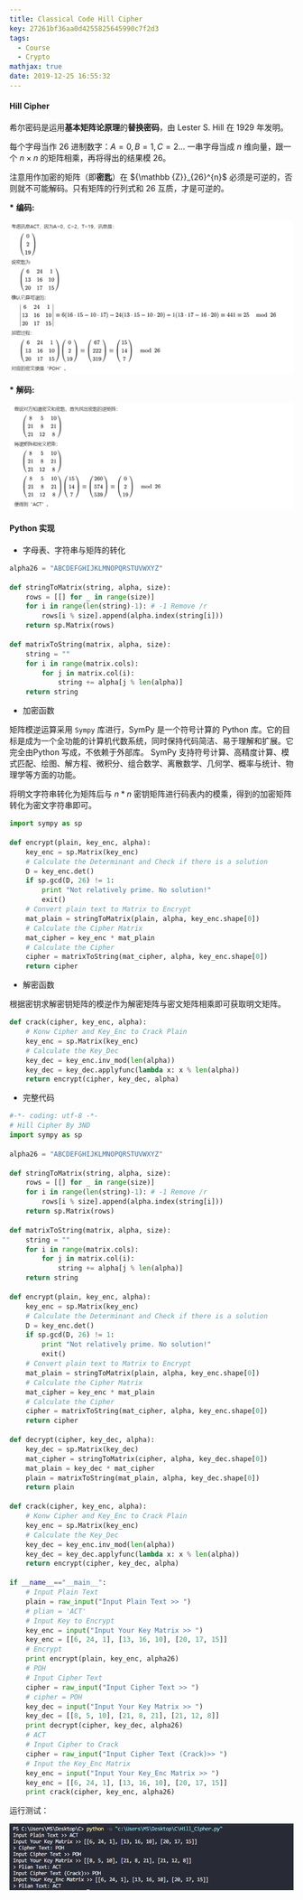 ```yaml
---
title: Classical Code Hill Cipher
key: 27261bf36aa0d4255825645990c7f2d3
tags:
  - Course
  - Crypto
mathjax: true
date: 2019-12-25 16:55:32
---
```


#### Hill Cipher

希尔密码是运用**基本矩阵论原理**的**替换密码**，由 Lester S. Hill 在 1929 年发明。

每个字母当作 26 进制数字：$A=0, B=1, C=2...$ 一串字母当成 $n$ 维向量，跟一个 $n×n$ 的矩阵相乘，再将得出的结果模 26。

注意用作加密的矩阵（即**密匙**）在 ${\mathbb  {Z\}\}_{26}^{n}$ 必须是可逆的，否则就不可能解码。只有矩阵的行列式和 26 互质，才是可逆的。

**\*** **编码:**

![](/assets/images/move/2019-12-25-17-13-06.png)

**\*** **解码:**

![](/assets/images/move/2019-12-25-17-14-28.png)


#### Python 实现

- 字母表、字符串与矩阵的转化

```py
alpha26 = "ABCDEFGHIJKLMNOPQRSTUVWXYZ"

def stringToMatrix(string, alpha, size):
    rows = [[] for _ in range(size)]
    for i in range(len(string)-1): # -1 Remove /r
        rows[i % size].append(alpha.index(string[i]))
    return sp.Matrix(rows)

def matrixToString(matrix, alpha, size):
    string = ""
    for i in range(matrix.cols):
        for j in matrix.col(i):
            string += alpha[j % len(alpha)]
    return string
```

- 加密函数

矩阵模逆运算采用 `Sympy` 库进行，SymPy 是一个符号计算的 Python 库。它的目标是成为一个全功能的计算机代数系统，同时保持代码简洁、易于理解和扩展。它完全由Python 写成，不依赖于外部库。 SymPy 支持符号计算、高精度计算、模式匹配、绘图、解方程、微积分、组合数学、离散数学、几何学、概率与统计、物理学等方面的功能。

将明文字符串转化为矩阵后与 $n*n$ 密钥矩阵进行码表内的模乘，得到的加密矩阵转化为密文字符串即可。

```py
import sympy as sp

def encrypt(plain, key_enc, alpha):
    key_enc = sp.Matrix(key_enc)
    # Calculate the Determinant and Check if there is a solution
    D = key_enc.det()
    if sp.gcd(D, 26) != 1:
        print "Not relatively prime. No solution!"
        exit()
    # Convert plain text to Matrix to Encrypt
    mat_plain = stringToMatrix(plain, alpha, key_enc.shape[0])
    # Calculate the Cipher Matrix
    mat_cipher = key_enc * mat_plain
    # Calculate the Cipher
    cipher = matrixToString(mat_cipher, alpha, key_enc.shape[0])
    return cipher
```

- 解密函数

根据密钥求解密钥矩阵的模逆作为解密矩阵与密文矩阵相乘即可获取明文矩阵。

```py
def crack(cipher, key_enc, alpha):
    # Konw Cipher and Key_Enc to Crack Plain
    key_enc = sp.Matrix(key_enc)
    # Calculate the Key_Dec 
    key_dec = key_enc.inv_mod(len(alpha))
    key_dec = key_dec.applyfunc(lambda x: x % len(alpha))
    return encrypt(cipher, key_dec, alpha)
```

- 完整代码

```py
#-*- coding: utf-8 -*-
# Hill Cipher By 3ND
import sympy as sp

alpha26 = "ABCDEFGHIJKLMNOPQRSTUVWXYZ"

def stringToMatrix(string, alpha, size):
    rows = [[] for _ in range(size)]
    for i in range(len(string)-1): # -1 Remove /r
        rows[i % size].append(alpha.index(string[i]))
    return sp.Matrix(rows)

def matrixToString(matrix, alpha, size):
    string = ""
    for i in range(matrix.cols):
        for j in matrix.col(i):
            string += alpha[j % len(alpha)]
    return string

def encrypt(plain, key_enc, alpha):
    key_enc = sp.Matrix(key_enc)
    # Calculate the Determinant and Check if there is a solution
    D = key_enc.det()
    if sp.gcd(D, 26) != 1:
        print "Not relatively prime. No solution!"
        exit()
    # Convert plain text to Matrix to Encrypt
    mat_plain = stringToMatrix(plain, alpha, key_enc.shape[0])
    # Calculate the Cipher Matrix
    mat_cipher = key_enc * mat_plain
    # Calculate the Cipher
    cipher = matrixToString(mat_cipher, alpha, key_enc.shape[0])
    return cipher

def decrypt(cipher, key_dec, alpha):
    key_dec = sp.Matrix(key_dec)
    mat_cipher = stringToMatrix(cipher, alpha, key_dec.shape[0])
    mat_plain = key_dec * mat_cipher
    plain = matrixToString(mat_plain, alpha, key_dec.shape[0])
    return plain

def crack(cipher, key_enc, alpha):
    # Konw Cipher and Key_Enc to Crack Plain
    key_enc = sp.Matrix(key_enc)
    # Calculate the Key_Dec 
    key_dec = key_enc.inv_mod(len(alpha))
    key_dec = key_dec.applyfunc(lambda x: x % len(alpha))
    return encrypt(cipher, key_dec, alpha)

if __name__=="__main__":
    # Input Plain Text
    plain = raw_input("Input Plain Text >> ")
    # plian = 'ACT'
    # Input Key to Encrypt
    key_enc = input("Input Your Key Matrix >> ")
    key_enc = [[6, 24, 1], [13, 16, 10], [20, 17, 15]]
    # Encrypt
    print encrypt(plain, key_enc, alpha26)
    # POH
    # Input Cipher Text
    cipher = raw_input("Input Cipher Text >> ")
    # cipher = POH
    key_dec = input("Input Your Key Matrix >> ")
    key_dec = [[8, 5, 10], [21, 8, 21], [21, 12, 8]]
    print decrypt(cipher, key_dec, alpha26)
    # ACT
    # Input Cipher to Crack
    cipher = raw_input("Input Cipher Text (Crack)>> ")
    # Input the Key_Enc Matrix
    key_enc = input("Input Your Key_Enc Matrix >> ")
    key_enc = [[6, 24, 1], [13, 16, 10], [20, 17, 15]]
    print crack(cipher, key_enc, alpha26)
```

运行测试：

![](/assets/images/move/2019-12-25-17-28-18.png)

